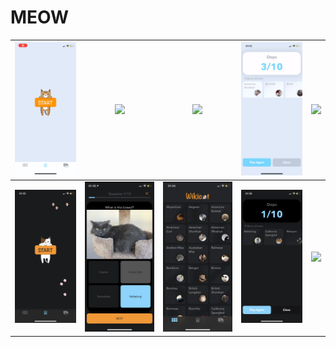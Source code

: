 # MEOW

![](https://github.com/mrsn5/MEOW/blob/master/MEOW/Assets.xcassets/screenshots/1.gif)       |  ![](https://github.com/mrsn5/MEOW/blob/master/MEOW/Assets.xcassets/screenshots/2.gif)       |  ![](https://github.com/mrsn5/MEOW/blob/master/MEOW/Assets.xcassets/screenshots/3.gif)       |  ![](https://github.com/mrsn5/MEOW/blob/master/MEOW/Assets.xcassets/screenshots/4.gif)       |  ![](https://github.com/mrsn5/MEOW/blob/master/MEOW/Assets.xcassets/screenshots/5.gif)
:-------------------------:|:-------------------------:|:-------------------------:|:-------------------------:|:-------------------------:
![](https://github.com/mrsn5/MEOW/blob/master/MEOW/Assets.xcassets/screenshots/1.PNG)       |  ![](https://github.com/mrsn5/MEOW/blob/master/MEOW/Assets.xcassets/screenshots/2.PNG)       |  ![](https://github.com/mrsn5/MEOW/blob/master/MEOW/Assets.xcassets/screenshots/3.PNG)       |  ![](https://github.com/mrsn5/MEOW/blob/master/MEOW/Assets.xcassets/screenshots/4.PNG)       |  ![](https://github.com/mrsn5/MEOW/blob/master/MEOW/Assets.xcassets/screenshots/5.PNG)
